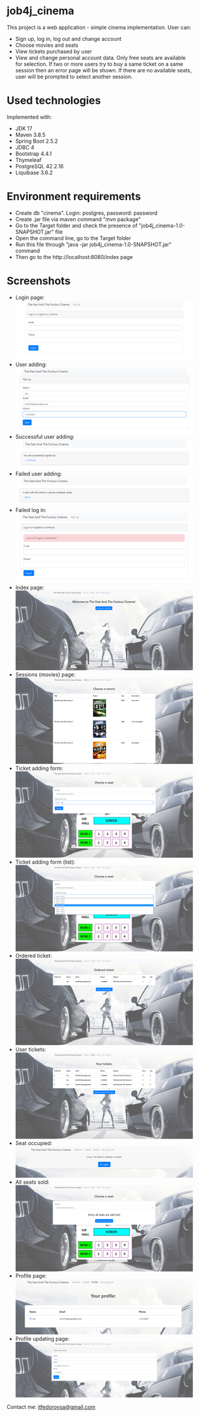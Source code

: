 # job4j_cinema

This project is a web application - simple cinema implementation.
User can:
- Sign up, log in, log out and change account
- Choose movies and seats
- View tickets purchased by user
- View and change personal account data. 
Оnly free seats are available for selection.
If two or more users try to buy a same ticket on a same session then an error page will be shown.
If there are no available seats, user will be prompted to select another session.

# Used technologies

Implemented with:
<ul>
 <li>JDK 17</li>
 <li>Maven 3.8.5</li>
 <li>Spring Boot 2.5.2</li>
 <li>JDBC 4</li>
 <li>Bootstrap 4.4.1</li>
 <li>Thymeleaf</li>
 <li>PostgreSQL 42.2.16</li>
 <li>Liquibase 3.6.2</li>
</ul>

# Environment requirements

<ul>
 <li>Create db "cinema". Login: postgres, password: password</li>
 <li>Create .jar file via maven command "mvn package"</li>
 <li>Go to the Target folder and check the presence of "job4j_cinema-1.0-SNAPSHOT.jar" file</li>
 <li>Open the command line, go to the Target folder</li>
 <li>Run this file through "java -jar job4j_cinema-1.0-SNAPSHOT.jar" command</li>
 <li>Then go to the http://localhost:8080/index page</li>
</ul>

# Screenshots
- Login page:
  ![Login page](src/main/resources/app_screenshots/1login_page.png)
- User adding:
  ![User adding](src/main/resources/app_screenshots/2add_user.png) 
- Successful user adding:
  ![Successful user adding](src/main/resources/app_screenshots/3success.png) 
- Failed user adding:
  ![Failed user adding](src/main/resources/app_screenshots/4fail_sign_up.png) 
- Failed log in:
  ![Failed log in](src/main/resources/app_screenshots/5fail_true_incorrect_login.png) 
- Index page:
  ![Index page](src/main/resources/app_screenshots/6index.png) 
- Sessions (movies) page:
  ![Sessions page](src/main/resources/app_screenshots/7sessions.png) 
- Ticket adding form:
  ![Ticket adding form](src/main/resources/app_screenshots/8add_ticket.png) 
- Ticket adding form (list):
  ![Ticket adding form list](src/main/resources/app_screenshots/9add_ticket_list.png) 
- Ordered ticket:
  ![Ordered ticket](src/main/resources/app_screenshots/10ordered_ticket.png) 
- User tickets:
  ![User tickets](src/main/resources/app_screenshots/11tickets.png) 
- Seat occupied:
  ![Seat occupied](src/main/resources/app_screenshots/12order_fail.png) 
- All seats sold:
  ![All seats sold](src/main/resources/app_screenshots/13all_seats_sold.png) 
- Profile page:
  ![Profile page](src/main/resources/app_screenshots/14profile.png) 
- Profile updating page:
  ![Profile updating page](src/main/resources/app_screenshots/15update_profile.png)


Contact me: itfedorovsa@gmail.com

